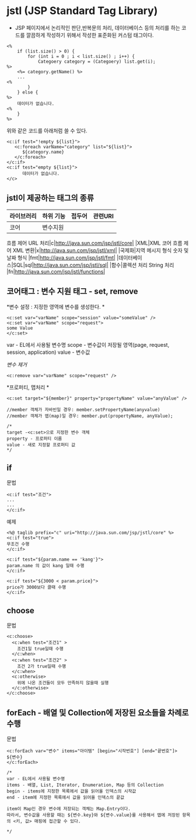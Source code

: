 # jstl (JSP Standard Tag Library)
- JSP 페이지에서 논리적인 판단,반복문의 처리, 데이터베이스 등의 처리를 하는 코드를 깔끔하게 작성하기
위해서 작성한 표준화된 커스텀 태그이다.

```
<%
    if (list.size() > 0) {
        for (int i = 0 ; i < list.size() ; i++) {
            Categoery category = (Categoery) list.get(i);
%>
    <%= category.getName() %>
    ...
<%
        }
    } else {
%>
    데이터가 없습니다.
<%
    }
%>

```
위와 같은 코드를 아래처럼 쓸 수 있다.

```
<c:if test="!empty ${list}">
   <c:foreach varName="category" list="${list}">
      ${category.name}
   </c:foreach>
</c:if>
<c:if test="empty ${list}">
      데이터가 없습니다.
</c>
```

## jstl이 제공하는 태그의 종류
|라이브러리|하위 기능|접두어|관련URI|
|---|---|---|---|
|코어|변수지원
흐름 제어
URL 처리|c|http://java.sun.com/jsp/jstl/core|
|XML|XML 코어
흐름 제어
XML 변환|x|http://java.sun.com/jsp/jstl/xml|
|국제화|지역
메시지 형식
숫자 및 날짜 형식
|fmt|http://java.sun.com/jsp/jstl/fmt|
|데이터베이스|SQL|sql|http://java.sun.com/jsp/jstl/sql|
|함수|콜렉션 처리
String 처리
|fn|http://java.sun.com/jsp/jstl/functions|

## 코어태그 : 변수 지원 태그 - set, remove
*변수 설정 : 지정한 영역에 변수를 생성한다. *
```
<c:set var="varName" scope="session" value="someValue" />
<c:set var="varName" scope="request">
some Value
</c:set>
```
var - EL에서 사용될 변수명
scope - 변수값이 저장될 영역(page, request, session, application)
value - 변수값

*변수 제거*
```
<c:remove var="varName" scope="request" />
```

*프로퍼티, 맵처리 *
```
<c:set target="${member}" property="propertyName" value="anyValue" />

//member 객체가 자바빈일 경우: member.setPropertyName(anyvalue)
//member 객체가 맵(map)일 경우: member.put(propertyName, anyValue);

/*
target -<c:set>으로 지정한 변수 객체
property - 프로퍼티 이름
value - 새로 지정할 프로퍼티 값
*/
```

## if

문법
```
<c:if test="조건">
...
...
</c:if>
```

예제
```
<%@ taglib prefix="c" uri="http://java.sun.com/jsp/jstl/core" %>
<c:if test="true">
무조건 수행
</c:if>

<c:if test="${param.name == 'kang'}">
param.name 의 값이 kang 일때 수행
</c:if>

<c:if test="${3000 < param.price}">
price가 3000보다 클때 수행
</c:if>

```

## choose

문법
```
<c:choose>
  <c:when test="조건1" >
    조건1일 true일때 수행
  </c:when>
  <c:when test="조건2" >
    조건 2가 true일때 수행
  </c:when>
  <c:otherwise>
    위에 나온 조건들이 모두 만족하지 않을때 실행
  </c:otherwise>
</c:choose>
```
## forEach  -  배열 및 Collection에 저장된 요소들을 차례로 수행

문법
```
<c:forEach var="변수" items="아이템" [begin="시작번호"] [end="끝번호"]>
${변수}
</c:forEach>

/*
var - EL에서 사용될 변수명
items - 배열, List, Iterator, Enumeration, Map 등의 Collection
begin - items에 지정한 목록에서 값을 읽어올 인덱스의 시작값
end - item에 지정한 목록에서 값을 읽어올 인덱스의 끝값

item이 Map인 경우 변수에 저장되는 객체는 Map.Entry이다.
따라서, 변수값을 사용할 때는 ${변수.key}와 ${변수.value}를 사용해서 맵에 저장된 항목의 <키, 값> 매핑에 접근할 수 있다.

*/
```
